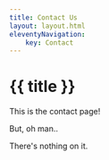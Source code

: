 ```yaml
---
title: Contact Us
layout: layout.html
eleventyNavigation:
    key: Contact
---
```

# {{ title }}
This is the contact page! 

But, oh man..

There's nothing on it.